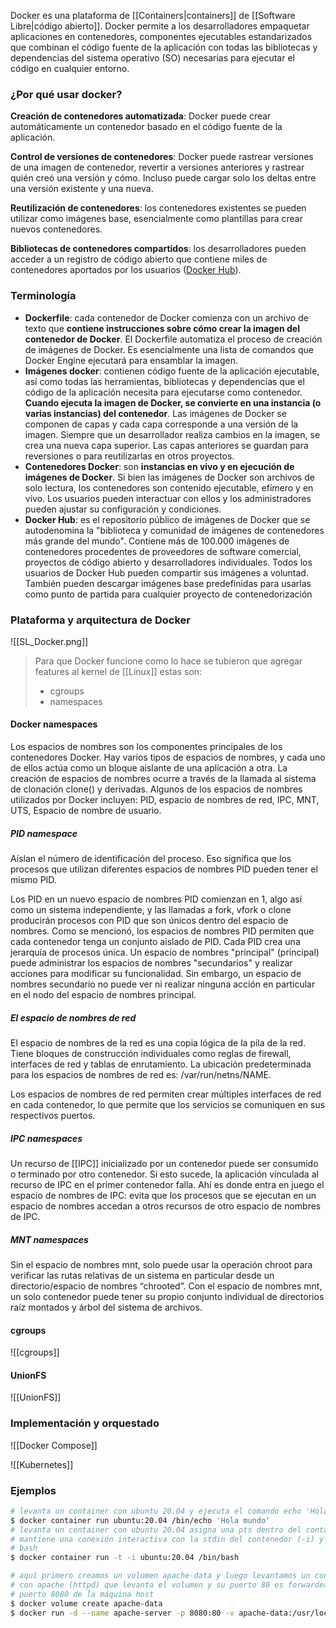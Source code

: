 Docker es una plataforma de [[Containers|containers]] de [[Software Libre|código abierto]]. Docker permite a los desarrolladores empaquetar aplicaciones en contenedores, componentes ejecutables estandarizados que combinan el código fuente de la aplicación con todas las bibliotecas y dependencias del sistema operativo (SO) necesarias para ejecutar el código en cualquier entorno.

### ¿Por qué usar docker?
**Creación de contenedores automatizada**: Docker puede crear automáticamente un contenedor basado en el código fuente de la aplicación.

**Control de versiones de contenedores**: Docker puede rastrear versiones de una imagen de contenedor, revertir a versiones anteriores y rastrear quién creó una versión y cómo. Incluso puede cargar solo los deltas entre una versión existente y una nueva. 

**Reutilización de contenedores**: los contenedores existentes se pueden utilizar como imágenes base, esencialmente como plantillas para crear nuevos contenedores. 

**Bibliotecas de contenedores compartidos**: los desarrolladores pueden acceder a un registro de código abierto que contiene miles de contenedores aportados por los usuarios ([Docker Hub](https://hub.docker.com/)).

### Terminología
- **Dockerfile**: cada contenedor de Docker comienza con un archivo de texto que **contiene instrucciones sobre cómo crear la imagen del contenedor de Docker**. El Dockerfile automatiza el proceso de creación de imágenes de Docker. Es esencialmente una lista de comandos que Docker Engine ejecutará para ensamblar la imagen.
- **Imágenes docker**: contienen código fuente de la aplicación ejecutable, así como todas las herramientas, bibliotecas y dependencias que el código de la aplicación necesita para ejecutarse como contenedor. **Cuando ejecuta la imagen de Docker, se convierte en una instancia (o varias instancias) del contenedor**. Las imágenes de Docker se componen de capas y cada capa corresponde a una versión de la imagen. Siempre que un desarrollador realiza cambios en la imagen, se crea una nueva capa superior. Las capas anteriores se guardan para reversiones o para reutilizarlas en otros proyectos.
- **Contenedores Docker**: son **instancias en vivo y en ejecución de imágenes de Docker**. Si bien las imágenes de Docker son archivos de solo lectura, los contenedores son contenido ejecutable, efímero y en vivo. Los usuarios pueden interactuar con ellos y los administradores pueden ajustar su configuración y condiciones.
- **Docker Hub**: es el repositorio público de imágenes de Docker que se autodenomina la "biblioteca y comunidad de imágenes de contenedores más grande del mundo". Contiene más de 100.000 imágenes de contenedores procedentes de proveedores de software comercial, proyectos de código abierto y desarrolladores individuales. Todos los usuarios de Docker Hub pueden compartir sus imágenes a voluntad. También pueden descargar imágenes base predefinidas para usarlas como punto de partida para cualquier proyecto de contenedorización

### Plataforma y arquitectura de Docker
![[SL_Docker.png]]

> Para que Docker funcione como lo hace se tubieron que agregar features al kernel de [[Linux]] estas son:
> 	- cgroups
> 	- namespaces

#### Docker namespaces
Los espacios de nombres son los componentes principales de los contenedores Docker. Hay varios tipos de espacios de nombres, y cada uno de ellos actúa como un bloque aislante de una aplicación a otra. La creación de espacios de nombres ocurre a través de la llamada al sistema de clonación clone() y derivadas. Algunos de los espacios de nombres utilizados por Docker incluyen: PID, espacio de nombres de red, IPC, MNT, UTS, Espacio de nombre de usuario.

##### PID namespace
Aíslan el número de identificación del proceso. Eso significa que los procesos que utilizan diferentes espacios de nombres PID pueden tener el mismo PID.

Los PID en un nuevo espacio de nombres PID comienzan en 1, algo así como un sistema independiente, y las llamadas a fork, vfork o clone producirán procesos con PID que son únicos dentro del espacio de nombres. Como se mencionó, los espacios de nombres PID permiten que cada contenedor tenga un conjunto aislado de PID. Cada PID crea una jerarquía de procesos única. Un espacio de nombres "principal" (principal) puede administrar los espacios de nombres "secundarios" y realizar acciones para modificar su funcionalidad. Sin embargo, un espacio de nombres secundario no puede ver ni realizar ninguna acción en particular en el nodo del espacio de nombres principal.

##### El espacio de nombres de red
El espacio de nombres de la red es una copia lógica de la pila de la red. Tiene bloques de construcción individuales como reglas de firewall, interfaces de red y tablas de enrutamiento. La ubicación predeterminada para los espacios de nombres de red es: /var/run/netns/NAME.

Los espacios de nombres de red permiten crear múltiples interfaces de red en cada contenedor, lo que permite que los servicios se comuniquen en sus respectivos puertos.

##### IPC namespaces
Un recurso de [[IPC]] inicializado por un contenedor puede ser consumido o terminado por otro contenedor. Si esto sucede, la aplicación vinculada al recurso de IPC en el primer contenedor falla. Ahí es donde entra en juego el espacio de nombres de IPC: evita que los procesos que se ejecutan en un espacio de nombres accedan a otros recursos de otro espacio de nombres de IPC.

##### MNT namespaces
Sin el espacio de nombres mnt, solo puede usar la operación chroot para verificar las rutas relativas de un sistema en particular desde un directorio/espacio de nombres “chrooted”. Con el espacio de nombres mnt, un solo contenedor puede tener su propio conjunto individual de directorios raíz montados y árbol del sistema de archivos.

#### cgroups
![[cgroups]]

#### UnionFS
![[UnionFS]]

### Implementación y orquestado
![[Docker Compose]]


![[Kubernetes]]

### Ejemplos
```sh
# levanta un container con ubuntu 20.04 y ejecuta el comando echo 'Hola mundo'
$ docker container run ubuntu:20.04 /bin/echo 'Hola mundo'
# levanta un container con ubuntu 20.04 asigna una pts dentro del container (-t), 
# mantiene una conexión interactiva con la stdin del contenedor (-i) y ejecuta el
# bash
$ docker container run -t -i ubuntu:20.04 /bin/bash
```

```sh
# aquí primero creamos un volumen apache-data y luego levantamos un container
# con apache (httpd) que levanta el volumen y su puerto 80 es forwardeado al
# puerto 8080 de la máquina host
$ docker volume create apache-data
$ docker run -d --name apache-server -p 8080:80 -v apache-data:/usr/local/apache2/htdocs httpd
```